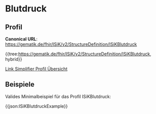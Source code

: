 # Blutdruck

## Profil

**Canonical URL**: https://gematik.de/fhir/ISiK/v2/StructureDefinition/ISiKBlutdruck

{{tree:https://gematik.de/fhir/ISiK/v2/StructureDefinition/ISiKBlutdruck, hybrid}}

[Link Simplifier Profil Übersicht](https://gematik.de/fhir/ISiK/v2/StructureDefinition/ISiKBlutdruck)

## Beispiele

Valides Minimalbeispiel für das Profil ISiKBlutdruck:

{{json:ISiKBlutdruckExample}}